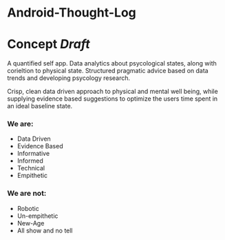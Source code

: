 # Android-Thought-Log

# Concept *Draft*
A quantified self app. Data analytics about psycological states, along with corieltion to physical state.
Structured pragmatic advice based on data trends and developing psycology research.

Crisp, clean data driven approach to physical and mental well being, while supplying evidence based suggestions to optimize
the users time spent in an ideal baseline state.

### We are:
- Data Driven
- Evidence Based
- Informative
- Informed
- Technical
- Empithetic

### We are not:
- Robotic
- Un-empithetic
- New-Age
- All show and no tell
